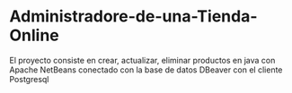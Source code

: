 # Administradore-de-una-Tienda-Online
El proyecto consiste en crear, actualizar, eliminar productos en java con Apache NetBeans conectado con la base de datos DBeaver con el cliente Postgresql
